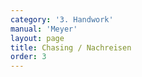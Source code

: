```yaml
---
category: '3. Handwork'
manual: 'Meyer'
layout: page
title: Chasing / Nachreisen
order: 3
---
```


<link rel="import" href="/bower_components/polymer/polymer.html">
<link rel="import" href="shared-styles.html">

<dom-module id="{{ page.url | split:'/' | last | remove: '.html' }}-element">
  <template>
    <style include="shared-styles">
      :host {
        display: block;

        padding: 10px;
      }
    </style>

    <div class="card">

      <h1>{{ page.title }}</h1>

      <p>Transcription:</p>
      <blockquote><p>This is a particularly good handwork, and he who is very skillful in it and knows well how to use it many properly be pr aised as a master.</p>

      <p>The chasing is executed thus: if your opponent cuts with their weapon either too far up or down, or too far out to the side, then you rush after them at their opening and thus prevent their cut from coming to completetion; for this may properly be used against those who fight with their cuts sweeping wide around them.</p>

      <blockquote><p>When an opponent is fighting with you, then observe in which part they hold their sword. Now if they hold it in the right Ox, that is in the upper right quarter, then the moment they take their sword away from there to change to the other side, or simply pulls up for the stroke, you shall cut in quickly and skillfully, using those cuts and techniques from which you can at once achieve a parry.</p>

      <p>Now if they attack from the lower guards (whether they fight from the left or right side), then as soon as they go up, see that you pursue them at once under their sword skillfully with the long edge and strike to the nearest opening.</p></blockquote>
      </blockquote>

    </div>
  </template>

  <script>
    Polymer({
      is: '{{ page.url | split:'/' | last | remove: '.html' }}-element',
    });
  </script>
</dom-module>